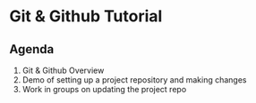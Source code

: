 # Git & Github Tutorial 

## Agenda

1. Git & Github Overview
2. Demo of setting up a project repository and making changes
3. Work in groups on updating the project repo
